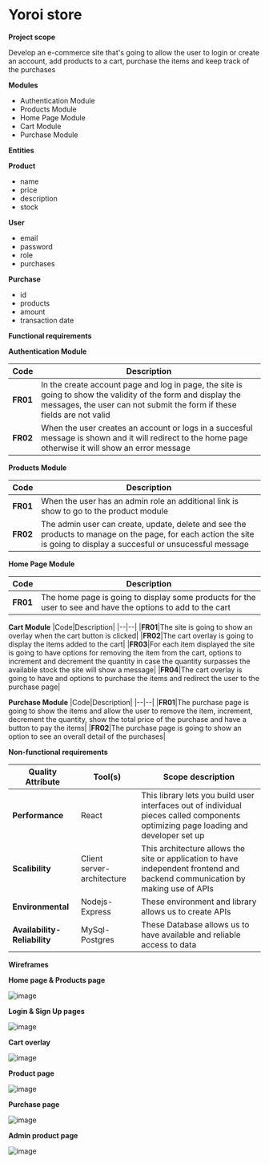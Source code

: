 # Yoroi store

**Project scope**

Develop an e-commerce site that's going to allow the user to login or create an account, add products to a cart, purchase the items and keep track of the purchases

**Modules**

 - Authentication Module
 - Products Module
 - Home Page Module
 - Cart Module
 - Purchase Module

**Entities**

**Product**
 - name
 - price
 - description
 - stock

**User**
 - email
 - password
 - role
 - purchases

**Purchase**
 - id
 - products
 - amount
 - transaction date

**Functional requirements**

**Authentication Module**

|Code|Description|
|--|--|
|**FR01**|In the create account page and log in page, the site is going to show the validity of the form and display the messages, the user can not submit the form if these fields are not valid|
|**FR02**|When the user creates an account or logs in a succesful message is shown and it will redirect to the home page otherwise it will show an error message|

**Products Module**

|Code|Description|
|--|--|
|**FR01**|When the user has an admin role an additional link is show to go to the product module|
|**FR02**|The admin user can create, update, delete and see the products to manage on the page, for each action the site is going to display a succesful or unsucessful message|

**Home Page Module**

|Code|Description|
|--|--|
|**FR01**|The home page is going to display some products for the user to see and have the options to add to the cart|

**Cart Module**
|Code|Description|
|--|--|
|**FR01**|The site is going to show an overlay when the cart button is clicked|
|**FR02**|The cart overlay is going to display the items added to the cart|
|**FR03**|For each item displayed the site is going to have options for removing the item from the cart, options to increment and decrement the quantity in case the quantity surpasses the available stock the site will show a message|
|**FR04**|The cart overlay is going to have and options to purchase the items and redirect the user to the purchase page|

**Purchase Module**
|Code|Description|
|--|--|
|**FR01**|The purchase page is going to show the items and allow the user to remove the item, increment, decrement the quantity, show the total price of the purchase and have a button to pay the items|
|**FR02**|The purchase page is going to show an option to see an overall detail of the purchases|

**Non-functional requirements**

|Quality Attribute|Tool(s)|Scope description|
|--|--|--|
|**Performance**|React|This library lets you build user interfaces out of individual pieces called components optimizing page loading and developer set up|
|**Scalibility**|Client server-architecture|This architecture allows the site or application to have independent frontend and backend communication by making use of APIs|
|**Environmental**|Nodejs-Express|These environment and library allows us to create APIs|
|**Availability-Reliability**|MySql-Postgres|These Database allows us to have available and reliable access to data|

**Wireframes**

**Home page & Products page**

![image](https://github.com/sebastiansernaunosquare/e-commerce-project-ssv/assets/137529439/d99f5c53-6e29-4319-b7b9-008940e37026)

**Login & Sign Up pages**

![image](https://github.com/sebastiansernaunosquare/e-commerce-project-ssv/assets/137529439/6885a31c-8f25-4b5e-8ac2-3dfda1148d59)

**Cart overlay**

![image](https://github.com/sebastiansernaunosquare/e-commerce-project-ssv/assets/137529439/e38ed1f4-e8e6-48ed-b5cd-90868df46480)

**Product page**

![image](https://github.com/sebastiansernaunosquare/e-commerce-project-ssv/assets/137529439/6d2a2600-df69-4e87-90d4-d4462d583fa9)

**Purchase page**

![image](https://github.com/sebastiansernaunosquare/e-commerce-project-ssv/assets/137529439/d28534b5-8444-499d-bdc5-c75cae6fb68e)

**Admin product page**

![image](https://github.com/sebastiansernaunosquare/e-commerce-project-ssv/assets/137529439/8ef451c3-fa14-4d57-9f3f-dbf34d1ccb97)
